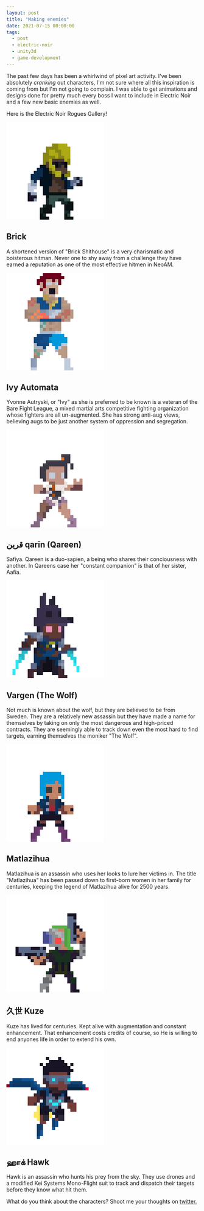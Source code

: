 ```yaml
---
layout: post
title: "Making enemies"
date: 2021-07-15 00:00:00
tags:
  - post
  - electric-noir
  - unity3d
  - game-development
---
```


The past few days has been a whirlwind of pixel art activity. I've been absolutely *cranking* out characters, I'm not sure where all this inspiration is coming from but I'm not going to complain. I was able to get animations and designs done for pretty much every boss I want to include in Electric Noir and a few new basic enemies as well.

Here is the Electric Noir Rogues Gallery!

<div class="max-w-md mx-auto mt-8 bg-white rounded-xl shadow-md overflow-hidden md:max-w-2xl">
    <div class="md:flex">
        <div class="md:flex-shrink-0">
            <img src="/electricnoir/Brick-32.gif" />
        </div>
        <div class="p-8">
            <h2 class="mb-0">Brick</h2>
            <p class="pt-0 text-sm text-gray-600">A shortened version of "Brick Shithouse" is a very charismatic and boisterous hitman. Never one to shy away from a challenge they have earned a reputation as one of the most effective hitmen in NeoAM.</p>
        </div>
    </div>
</div>

<div class="max-w-md mx-auto mt-8 bg-white rounded-xl shadow-md overflow-hidden md:max-w-2xl">
    <div class="md:flex">
        <div class="md:flex-shrink-0">
            <img src="/electricnoir/Ivy-32.gif" />
        </div>
        <div class="p-8">
            <h2 class="mb-0">Ivy Automata</h2>
            <p class="pt-0 text-sm text-gray-600">Yvonne Autryski, or "Ivy" as she is preferred to be known is a veteran of the Bare Fight League, a mixed martial arts competitive fighting organization whose fighters are all un-augmented. She has strong anti-aug views, believing augs to be just another system of oppression and segregation.</p>
        </div>
    </div>
</div>

<div class="max-w-md mx-auto mt-8 bg-white rounded-xl shadow-md overflow-hidden md:max-w-2xl">
    <div class="md:flex">
        <div class="md:flex-shrink-0">
            <img src="/electricnoir/Qareen-32.gif" />
        </div>
        <div class="p-8">
            <h2 class="mb-0">قرين‎ qarīn (Qareen)</h2>
            <p class="pt-0 text-sm text-gray-600">Safiya. Qareen is a duo-sapien, a being who shares their conciousness with another. In Qareens case her "constant companion" is that of her sister, Aafia.</p>
        </div>
    </div>
</div>

<div class="max-w-md mx-auto mt-8 bg-white rounded-xl shadow-md overflow-hidden md:max-w-2xl">
    <div class="md:flex">
        <div class="md:flex-shrink-0">
            <img src="/electricnoir/Vargen-32.gif" />
        </div>
        <div class="p-8">
            <h2 class="mb-0">Vargen (The Wolf)</h2>
            <p class="pt-0 text-sm text-gray-600">Not much is known about the wolf, but they are believed to be from Sweden. They are a relatively new assassin but they have made a name for themselves by taking on only the most dangerous and high-priced contracts. They are seemingly able to track down even the most hard to find targets, earning themselves the moniker "The Wolf".</p>
        </div>
    </div>
</div>

<div class="max-w-md mx-auto mt-8 bg-white rounded-xl shadow-md overflow-hidden md:max-w-2xl">
    <div class="md:flex">
        <div class="md:flex-shrink-0">
            <img src="/electricnoir/Matlazihua-32.png" />
        </div>
        <div class="p-8">
            <h2 class="mb-0">Matlazihua</h2>
            <p class="pt-0 text-sm text-gray-600">Matlazihua is an assassin who uses her looks to lure her victims in. The title "Matlazihua" has been passed down to first-born women in her family for centuries, keeping the legend of Matlazihua alive for 2500 years.</p>
        </div>
    </div>
</div>

<div class="max-w-md mx-auto mt-8 bg-white rounded-xl shadow-md overflow-hidden md:max-w-2xl">
    <div class="md:flex">
        <div class="md:flex-shrink-0">
            <img src="/electricnoir/Kuze.png" />
        </div>
        <div class="p-8">
            <h2 class="mb-0">久世 Kuze</h2>
            <p class="pt-0 text-sm text-gray-600">Kuze has lived for centuries. Kept alive with augmentation and constant enhancement. That enhancement costs credits of course, so He is willing to end anyones life in order to extend his own.</p>
        </div>
    </div>
</div>

<div class="max-w-md mx-auto mt-8 bg-white rounded-xl shadow-md overflow-hidden md:max-w-2xl">
    <div class="md:flex">
        <div class="md:flex-shrink-0">
            <img src="/electricnoir/Hawk-32.gif" />
        </div>
        <div class="p-8">
            <h2 class="mb-0">ஹாக் Hawk</h2>
            <p class="pt-0 text-sm text-gray-600">Hawk is an assassin who hunts his prey from the sky. They use drones and a modified Kei Systems Mono-Flight suit to track and dispatch their targets before they know what hit them.</p>
        </div>
    </div>
</div>

What do you think about the characters? Shoot me your thoughts on [twitter.](https://www.twitter.com/codeimpossible)